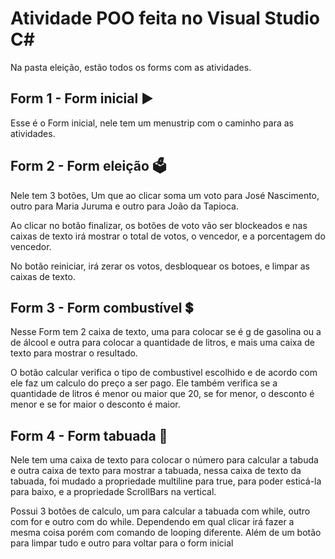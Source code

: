 # Atividade POO feita no Visual Studio C#
Na pasta eleição, estão todos os forms com as atividades.
## Form 1 - Form inicial ▶️
<p>Esse é o Form inicial, nele tem um menustrip com o caminho para as atividades.</p>

## Form 2 - Form eleição 🗳️
<p>Nele tem 3 botões, Um que ao clicar soma um voto para José Nascimento, outro para Maria Juruma e outro para João da Tapioca.</p>

<p>Ao clicar no botão finalizar, os botões de voto vão ser blockeados e nas caixas de texto irá mostrar o total de votos, o vencedor, e a porcentagem do vencedor.</p>

<p>No botão reiniciar, irá zerar os votos, desbloquear os botoes, e limpar as caixas de texto.</p>

## Form 3 - Form combustível 💲
<p>Nesse Form tem 2 caixa de texto, uma para colocar se é g de gasolina ou a de álcool e outra para colocar a quantidade de litros, e mais uma caixa de texto para mostrar o resultado.</p>

<p>O botão calcular verifica o tipo de combustivel escolhido e de acordo com ele faz um calculo do preço a ser pago. Ele também verifica se a quantidade de litros é menor ou maior que 20, se for menor, o desconto é menor e se for maior o desconto é maior.</p>

## Form 4 - Form tabuada 🔢
<p>Nele tem uma caixa de texto para colocar o número para calcular a tabuda e outra caixa de texto para mostrar a tabuada, nessa caixa de texto da tabuada, foi mudado a propriedade multiline para true, para poder esticá-la para baixo, e a propriedade ScrollBars na vertical.</p>

<p>Possui 3 botões de calculo, um para calcular a tabuada com while, outro com for e outro com do while. Dependendo em qual clicar irá fazer a mesma coisa porém com comando de looping diferente. Além de um botão para limpar tudo e outro para voltar para o form inicial</p>